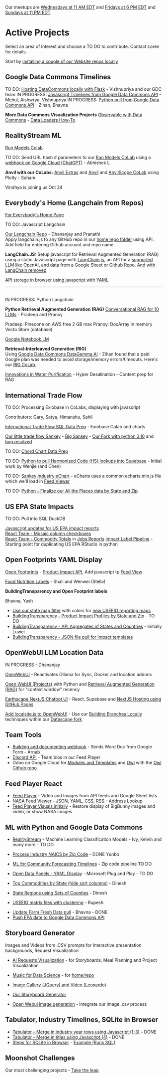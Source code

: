 Our meetups are [Wednesdays at 11 AM EDT](/io/coders/) and [Fridays at 6 PM EDT](/io/coders) and [Sundays at 11 PM EDT](/io/coders/).


<!--
medium.com subscription needed

	How to install Open WebUI without Docker
	https://bhavikjikadara.medium.com/how-to-install-open-webui-without-docker-33eedbda9b96
-->



<!--
- [Observable Data Commons](/data-commons/) - [Open WebUI](location/) - [Storyboard Generator](/data-pipeline/research) - [Moonshots](/community/projects/)
-->

<!--
**Timely Projects**

- [Activate Ollama on a different server](https://docs.openwebui.com/) for use with our [Docker Setup](/projects/location/setup/docker/)


	Full-Stack Cloudflare SaaS kit
	https://github.com/Dhravya/cloudflare-saas-stack


Create a developer account in [Omdena.com](https://omdena.com) and help us create [team panels](/panels) using the 

- [Document adding Flask as our optional python webroot](../localsite/start/steps/)
-->


# Active Projects


<!--# Choose your own Adventure -->

Select an area of interest and choose a TO DO to contribute. Contact Loren for details.

Start by [installing a couple of our Website repos locally](../localsite/start/steps/) 

## Google Data Commons Timelines

TO DO: [Hosting DataCommons locally with Flask](/localsite/info/data/datacommons) - Vishnupriya and our GDC team
IN PROGRESS: [Javascript Timelines from Google Data Commons API](/data-commons/docs/data/) - Mehul, Aishwrya, Vishnupriya
IN PROGRESS: [Python pull from Google Data Commons API](/data-commons/docs/data/) - Zihan, Bhavna

<!--
[Observable Framework Dashboard for UN Goals](https://observablehq.com/framework/) - with our .csv timelines and DuckDB Parquet impact files
-->

**More Data Commons Visualization Projects**
[Observable with Data Commons](/data-commons/) - [Data Loaders How-To](/data-commons/dist/air/)
<!--
[Python CoLabs for GDC timeline automation - Air and Climate](/data-commons/dist/air)

[Kargil's notes](https://github.com/modelearth/Observables-DataLoader/tree/master/docs)
-->

## RealityStream ML

[Run Models Colab](/RealityStream/)

TO DO: Send URL hash # parameters to our [Run Models CoLab](/RealityStream) using a [webhook on Google Cloud (ChatGPT)](https://chatgpt.com/share/670e7002-85fc-8003-a466-9b682012f3ea) - Abhishek L

**Anvil with our CoLabs:**
[Anvil Extras](https://anvil-extras.readthedocs.io/en/latest/guides/index.html) and [Anvil](https://anvil.works/learn/tutorials/data-science#connecting-notebooks) and [AnvilScope CoLab](https://colab.research.google.com/drive/1rlOPfOxRnfm4pTGSn3gk_MvmVF65iidF?usp=sharing) using Plotly - Soham

Vindhya is joining us Oct 24

<!--
- [StreamLit hosting within Open WebUI](https://github.com/streamlit/streamlit/issues/969)
-->

## Everybody's Home (Langchain from Repos)<!-- RIGs from Repos-->

[For Everybody's Home Page](../home) 

TO DO: Javascript Langchain  

[Our Langchain Repo](https://github.com/modelearth/langchain/) - Dhananjay and Pranathi  
Apply langchain.js to any GitHub repo in our [home repo folder](../home/repo) using API. Add field for entering Github account and repo name.

**LangChain.JS:** Setup javascript for Retrieval Augmented Generation (RAG) using a static Javascript page with [LangChain.js](https://api.js.langchain.com), an API for a [supported LLM](https://api.js.langchain.com/interfaces/_langchain_openai.OpenAIClient.Beta.VectorStores.FileBatches.FileBatchCreateParams.StaticChunkingStrategyRequestParam.Static.html) like OpenAI, and data from a Google Sheet or Github Repo<!--DataStax Astra DB-->.  [And with LangChain removed](https://www.octomind.dev/blog/why-we-no-longer-use-langchain-for-building-our-ai-agents)

[API storage in browser using javascript with YAML](/localsite/tools/storage/api/)

---
<br>IN PROGRESS: Python Langchain  

**Python Retrieval Augmented Generation (RAG)**
[Conversational RAG for 10 LLMs](https://python.langchain.com/docs/tutorials/qa_chat_history/) - Pradeep and Pranoy  

Pradeep: Pinecone on AWS free 2 GB max
Pranoy: DocArray in memory Vecto Store (database)

[Google Notebook LM](https://notebooklm.google)


**Retrieval-Interleaved Generation (RIG)**  
Using [Google Data Commons DataGemma AI](https://ai.google.dev/gemma/docs/datagemma) - Zihan found that a paid Google plan was needed to avoid storage/memory errors/timeouts. Here's our [RIG CoLab](https://colab.research.google.com/drive/1eLtHOR6e3lAUVijUJ56VMaiTU6hA9enc?usp=sharing).

[Innovations in Water Purification](/evaporation-kits/innovations/) - Hyper Desalination - Content prep for RAG


## International Trade Flow

TO DO: Processing Exiobase in CoLabs, displaying with javascript

Contributors: Gary, Satya, Himanshu, Sahil

[International Trade Flow SQL Data Prep](/OpenFootprint/trade) - Exiobase Colab and charts

[Our little trade flow Sankey](/OpenFootprint/trade/) - [Big Sankey](https://sankey.theshiftproject.org/) - [Our Fork with python 3.10](https://github.com/ModelEarth/Mapping-global-ghg-emissions) and [bug resolved](https://github.com/baptiste-an/Mapping-global-ghg-emissions/issues/2)

TO DO: [Chord Chart Data Prep](/io/charts/chord/) <!-- Poorna and everyone interested -->

TO DO: [Python to pull Harmonized Code (HS) lookups into Supabase](/OpenFootprint/harmonized-system/) - Initial work by Wenjie (and Chen)

TO DO: [Sankey Industry eChart](/OpenFootprint/charts/echarts/sankey-nodeAlign-left.html) - eCharts uses a common echarts.min.js file which we'll load in [Feed Viewer](/feed/view)

TO DO: [Python - Finalize our All the Places data by State and Zip](/places)


## US EPA State Impacts

TO DO: Pull into SQL DuckDB

[Javascript updates for US EPA impact reports](/useeio.js/footprint/)  
[React Team - Mosaic column checkboxes](/io/charts)  
[React Team - Commodity Totals](/localsite/info/data/totals/) in [Jobs Reports](/localsite/info/#indicators=JOBS)
[Impact Label Pipeline](/apps/impact) - Starting point for duplicating US EPA RStudio in python

## Open Footprints YAML Display

[Open Footprints](/food/) - [Product Impact API](/OpenFootprint/products/), Add javascript tp [Feed View](/feed/view/)  

[Food Nutrition Labels](/data-commons/docs/food) - Shali and Wenwei (Stella)

**BuildingTransparency and Open Footprint labels**

Bhavna, Yash

- [Use our state map filter](#geoview=country) with colors for [new USEEIO reporting maps](https://figshare.com/collections/USEEIO_State_Models_v1_0_-_Supporting_Figures/7041473)
- [BuildingTransparency - Product Impact Profiles by State and Zip](/io/template/feed/) - TO DO <!--Ronan-->
- [BuildingTransparency - API Aggregates of States and Countries](/io/template/product/) - Initially Luwei
- [BuildingTransparency - JSON file pull for impact templates](/io/template/product/)


## OpenWebUI LLM Location Data

IN PROGRESS - Dhananjay

[OpenWebUI](/projects/location/setup/customize/) - Reactivates Ollama for Sync, Docker and location addons

[Open WebUI (Projects)](location/) with Python and [Retrieval Augmented Generation (RAG)](https://docs.openwebui.com/tutorial/rag/)
for "context window" recency<!-- Next: Text to Action / Nividia Kuda is their advantage = code library that interacts with chip -->

[Earthscape NextJS Chatbot UI](/earthscape/app/) - React, Supabase and [NextJS Hosting using GitHub Pages](https://www.freecodecamp.org/news/how-to-deploy-next-js-app-to-github-pages/)

[Add localsite.js to OpenWebUI](/projects/location/) - Use our [Building Branches Locally](/projects/location/setup/) techniques within our [Datascape fork](https://github.com/datascape/open-webui/actions)



## Team Tools

- [Building and documenting webhook](/webhook) - Sends Word Doc from Google Form  - Arnab
- [Discord API](https://discord.com/developers/docs/intro) - Team bios in our Feed Player  
- Odoo on Google Cloud for [Modules and Templates](https://www.odoo.com/documentation/master/developer/tutorials/website.html) and [Owl](https://www.cybrosys.com/blog/an-overview-of-the-owl-component-lifecycle) with the [Owl Github repo](https://github.com/odoo/owl)


## Feed Player React

- [Feed Player](../feed/dist) - Video and Images from API feeds and Google Sheet lists
- [NASA Feed Viewer](../feed/view/#feed=nasa) - JSON, YAML, CSS, RSS - [Address Lookup](/feed/view/#feed=311)
- [Feed Player Visuals initially](/feed/dist/) - Restore display of BigBunny images and video, or show NASA images.

<!--
- [Add Datawrapper.de](https://www.datawrapper.de/) using "link external dataset"

- [Pull from Supabase (or backup file) into databricks SQL](https://chatgpt.com/share/d610d3e6-ce5f-4e7f-ba9e-4c74ec23abd4) - Apurva, Soham
- [View DuckDB from Javascript](/OpenFootprint/prep/sql/duckdb/) - Kelly, Gary
-->



<!--
- [Datausa.io](https://datausa.io) - Add API and embeddable visualizations to Feed Player
- [Restack.io](https://www.restack.io/docs/supabase-knowledge-supabase-rust-sdk-guide) - for Supabase with Rust and Streamlit


openai
Docker path: https://chat.openai.com/share/61b0997f-ea9b-49f7-9bcb-12fa0519a2d1

Matthew Berman list of true Agents:
https://youtu.be/_AOA6M9Ta2I?si=Bh8SMhyD3GmuCLks&t=378


CSV Files to use for Timelines, Observable, and AI Training at: [industries/naics/US/counties](https://github.com/ModelEarth/community-data/tree/master/industries/naics/US/counties)
Pre-processed data for county industry levels, based on employment, establishments and payroll.-->

## ML with Python and Google Data Commons

- [RealityStream](/RealityStream/) - Machine Learning Classification Models - Ivy, Kelvin and many more - TO DO
- [Process Industry NAICS by Zip Code](/community-zipcodes/mail) - DONE Yunbo
- [ML for Community Forecasting Timelines](../data-pipeline/timelines/) - Zip code pipeline TO DO
- [Open Data Panels - YAML Display](/OpenFootprint) - Microsoft Plug and Play - TO DO

- [Top Commodities by State (hide sort columns)](/data-pipeline/research/economy) - Dinesh
- [State Regions using Sets of Counties](/community-data/us/edd/) - Dinesh
- [USEEIO matrix files with clustering](/machine-learning/python/cluster/) - <!--Honglin-->Rupesh

<!--
- [CrewAI+Ollama integration](https://lightning.ai/lightning-ai/studios/ai-agents-powered-by-crewai) within our [Open WebUI fork](location)
- [Flowsa RStudio - API to JSON](/localsite/info/data/flowsa/)
-->

- [Update Farm Fresh Data pull](/community-data/process/python/farmfresh/) - Bhavna - DONE
- [Push EPA date to Google Data Commons API](https://docs.datacommons.org/api/)

## Storyboard Generator

Images and Videos from .CSV prompts 
for Interactive presentation backgrounds, Request Visualization

- [AI Requests Visualization](/requests/) - for Storyboards, Meal Planning and Project Visualization  
- [Music for Data Science](https://github.com/DreamStudioCode/music) - for [home/repo](/home/repo)

- [Image Gallery (JQuery) and Video (Leonardo)](/data-pipeline/research/stream)
- [Our Storyboard Generator](/data-pipeline/research/)
- [Open Webui image generation](https://docs.openwebui.com/tutorial/images/) - Integrate our image .csv process
  <!-- [Kishor's Repo](https://github.com/mannurkishorreddy/streamlit-replicate-img-app)-->
  <!--- [Image Gallery (React)](/react-gallery/view/) - Anthony -->


## Tabulator, Industry Timelines, SQLite in Browser

- [Tabulator - Merge in industry year rows using Javascript (1-3)](/data-pipeline/timelines/tabulator/) - DONE<!--Rupesh, Vadlamudi-->
- [Tabulator - Merge in titles using Javascript (4)](/data-pipeline/timelines/tabulator/) - DONE <!--Dinesh, Fanyi, Rupesh-->
- [Steps for SQLite in Browser](/data-pipeline/timelines/sqlite/phiresky/) - [Example (Runs SQL)](https://phiresky.github.io/blog/2021/hosting-sqlite-databases-on-github-pages/)


<!-- - [React Team - Impact Side Navigation](/io/charts/inflow-outflow/#set=prosperity&indicators=VADD,JOBS) -->

## Moonshot Challenges

Our most challenging projects - [Take the leap](/community/projects/)
<br>

<div id="activeDivLoaded"></div>
